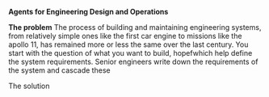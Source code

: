**Agents for Engineering Design and Operations**

**The problem**
The process of building and maintaining engineering systems, from relatively simple ones like the first car engine to missions like the apollo 11, has remained more or less the same over the last century. You start with the question of what you want to build, hopefwhich help define the system requirements. Senior engineers write down the requirements of the system and cascade these 

The solution 

